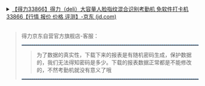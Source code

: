 <details>
    <summary><a href="https://item.jd.com/5566698.html">【得力33866】得力（deli）大容量人脸指纹混合识别考勤机 免软件打卡机33866【行情 报价 价格 评测】-京东 (jd.com)</a><br><br>
<blockquote><p>得力京东自营官方旗舰店-客服：</p>
  <hr style="height:1px;border:none;border-top:1px dashed #0066CC;">
<blockquote>
<p style="margin: 0px; padding: 0px; border: 0px; outline: 0px; vertical-align: baseline; background: transparent;">为了数据的真实性，下载下来的报表是有随机密码生成，保护数据的，我们无法得知密码是多少。下载的报表数据正常都是不能修改的，不然考勤机就没有意义了哦</p>
</blockquote>
<hr style="height:1px;border:none;border-top:1px dashed #0066CC;">
</blockquote>
</summary> 
</details>
